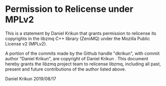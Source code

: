 # Permission to Relicense under MPLv2

This is a statement by Daniel Krikun
that grants permission to relicense its copyrights in the libzmq C++
library (ZeroMQ) under the Mozilla Public License v2 (MPLv2).

A portion of the commits made by the Github handle "dkrikun", with
commit author "Daniel Krikun", are copyright of Daniel Krikun .
This document hereby grants the libzmq project team to relicense libzmq,
including all past, present and future contributions of the author listed above.

Daniel Krikun
2019/08/17
